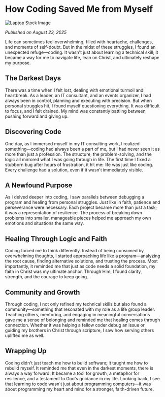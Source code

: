 # How Coding Saved Me from Myself

![Laptop Stock Image](https://i.imgur.com/QYUQi6b.png)

*Published on August 23, 2025*

Life can sometimes feel overwhelming, filled with heartache, challenges, and moments of self-doubt. But in the midst of these struggles, I found an unexpected refuge—coding. It wasn't just about learning a technical skill; it became a way for me to navigate life, lean on Christ, and ultimately reshape my purpose.

## The Darkest Days

There was a time when I felt lost, dealing with emotional turmoil and heartbreak. As a leader, an IT consultant, and an events organizer, I had always been in control, planning and executing with precision. But when personal struggles hit, I found myself questioning everything. It was difficult to focus, and I felt drained. My mind was constantly battling between pushing forward and giving up.

## Discovering Code

One day, as I immersed myself in my IT consulting work, I realized something—coding had always been a part of me, but I had never seen it as more than just a profession. The structure, the problem-solving, and the logic all mirrored what I was going through in life. The first time I fixed a stubborn bug after hours of frustration, it hit me: life was just like coding. Every challenge had a solution, even if it wasn't immediately visible.

## A Newfound Purpose

As I delved deeper into coding, I saw parallels between debugging a program and healing from personal struggles. Just like in faith, patience and perseverance were necessary. Each project became more than just a task; it was a representation of resilience. The process of breaking down problems into smaller, manageable pieces helped me approach my own emotions and situations the same way.

## Healing Through Logic and Faith

Coding forced me to think differently. Instead of being consumed by overwhelming thoughts, I started approaching life like a program—analyzing the root cause, finding alternative solutions, and trusting the process. Most importantly, it reminded me that just as code needs a solid foundation, my faith in Christ was my ultimate anchor. Through Him, I found clarity, strength, and the courage to keep going.

## Community and Growth

Through coding, I not only refined my technical skills but also found a community—something that resonated with my role as a life group leader. Teaching others, mentoring, and engaging in meaningful conversations gave me a sense of belonging and reminded me that healing comes through connection. Whether it was helping a fellow coder debug an issue or guiding my brothers in Christ through scripture, I saw how serving others uplifted me as well.

## Wrapping Up

Coding didn't just teach me how to build software; it taught me how to rebuild myself. It reminded me that even in the darkest moments, there is always a way forward. It became a tool for growth, a metaphor for resilience, and a testament to God's guidance in my life. Looking back, I see that learning to code wasn't just about programming computers—it was about programming my heart and mind for a stronger, faith-driven future.
